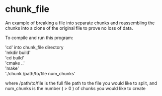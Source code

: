 # chunk_file
An example of breaking a file into separate chunks and reassembling
the chunks into a clone of the original file to prove no loss of data.

To compile and run this program:   

'cd' into chunk_file directory  
'mkdir build'  
'cd build'  
'cmake ..'  
'make'  
'./chunk /path/to/file num_chunks'  

where /path/to/file is the full file path to the file
you would like to split, and num_chunks is the number 
( > 0 ) of chunks you would like to create 


